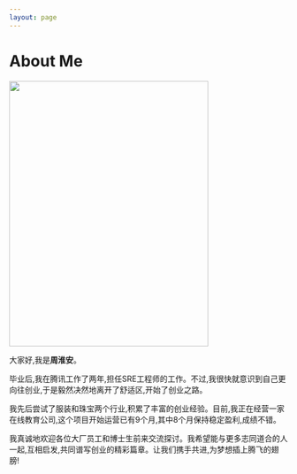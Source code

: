 ```yaml
---
layout: page
---
```


# About Me

<img src="https://maisonaz-1304667505.cos.ap-shanghai.myqcloud.com/images/touxiang.JPG" class="floatpic" width="360" height="480">

大家好,我是**周淮安**。

毕业后,我在腾讯工作了两年,担任SRE工程师的工作。不过,我很快就意识到自己更向往创业,于是毅然决然地离开了舒适区,开始了创业之路。

我先后尝试了服装和珠宝两个行业,积累了丰富的创业经验。目前,我正在经营一家在线教育公司,这个项目开始运营已有9个月,其中8个月保持稳定盈利,成绩不错。

我真诚地欢迎各位大厂员工和博士生前来交流探讨。我希望能与更多志同道合的人一起,互相启发,共同谱写创业的精彩篇章。让我们携手共进,为梦想插上腾飞的翅膀!
